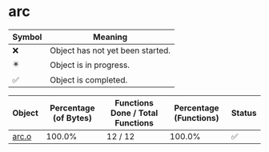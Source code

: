 # arc
| Symbol | Meaning 
| ------------- | ------------- 
| :x: | Object has not yet been started. 
| :eight_pointed_black_star: | Object is in progress. 
| :white_check_mark: | Object is completed. 


| Object | Percentage (of Bytes) | Functions Done / Total Functions | Percentage (Functions) | Status 
| ------------- | ------------- | ------------- | ------------- | ------------- 
| [arc.o](https://github.com/shibbo/Petari/blob/master/docs/lib/RVL_SDK/arc/arc.md) | 100.0% | 12 / 12 | 100.0% | :white_check_mark: 
